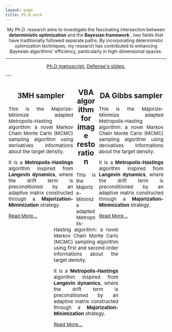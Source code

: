 ```yaml
---
layout: page
title: Ph.D work
---
```


<p align="center">
My Ph.D. research aims to investigate the fascinating intersection between <strong>deterministic optimization</strong>  and the <strong>Bayesian framework</strong> , two fields that have traditionally followed separate paths. By incorporating deterministic optimization techniques, my research has contributed to enhancing Bayesian algorithms' efficiency, particularly in high-dimensional spaces.
</p>

---
<center>
<div style="width: 50%; text-align: center; font-size:15px; margin:10px;">
  <a href="#" class="btn">Ph.D manuscript.</a> <a href="#" class="btn">Defense's slides.</a>
</div>
</center>
---
<div style="width: 100%;">
<div style="float: left; width: 40%; text-align: justify; font-size:15px; margin:10px;">
<center> <h2>3MH sampler</h2></center>

<p>This is the Majorize-Minimize adapted Metropolis-Hasting algorithm: a novel Markov Chain Monte Carlo (MCMC) sampling algorithm using derivatives informations about the target density. </p>
<!--more-->
<p>It is a <strong>Metropolis-Hastings</strong> algorithm inspired from <strong>Langevin dynamics</strong>, where the drift term is preconditioned
by an adaptive matrix constructed through a <strong>Majorization-Minimization</strong> strategy. </p>
<a href="3MH.md">Read More...</a>
  
</div>
<div style="float: right; width: 40%; text-align: justify; font-size:15px; margin:10px;">
<center> <h2>DA Gibbs sampler</h2></center>

<p>This is the Majorize-Minimize adapted Metropolis-Hasting algorithm: a novel Markov Chain Monte Carlo (MCMC) sampling algorithm using derivatives informations about the target density. </p>
<!--more-->
<p>It is a <strong>Metropolis-Hastings</strong> algorithm inspired from <strong>Langevin dynamics</strong>, where the drift term is preconditioned
by an adaptive matrix constructed through a <strong>Majorization-Minimization</strong> strategy. </p>
<a href="3MH.md">Read More...</a>
</div>
</div>

<center>
<div style="width: 40%; text-align: justify; font-size:15px; margin:10px;">
<center> <h2>VBA algorithm for image restoration</h2></center>

<p>This is the Majorize-Minimize adapted Metropolis-Hasting algorithm: a novel Markov Chain Monte Carlo (MCMC) sampling algorithm using first and second order informations about the target density. </p>
<!--more-->
<p>It is a <strong>Metropolis-Hastings</strong> algorithm inspired from <strong>Langevin dynamics</strong>, where the drift term is preconditioned
by an adaptive matrix constructed through a <strong>Majorization-Minimization</strong> strategy. </p>

<a href="3MH.md">Read More...</a>
</div>
  </center>







